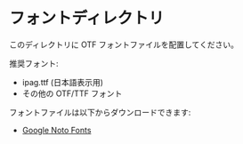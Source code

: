 # フォントディレクトリ

このディレクトリに OTF フォントファイルを配置してください。

推奨フォント:

- ipag.ttf (日本語表示用)
- その他の OTF/TTF フォント

フォントファイルは以下からダウンロードできます:

- [Google Noto Fonts](https://fonts.google.com/noto)
